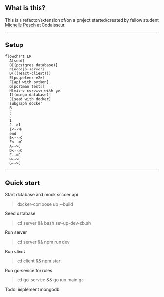 ## What is this?

This is a refactor/extension of/on a project started/created by fellow student [Michelle Pesch](https://github.com/mipes4/sportsbetting_fe) at Codaisseur.

---

## Setup

```mermaid
flowchart LR
  A[seed]
  B[(postgres database)]
  C[nodejs-server]
  D(((react-client)))
  E[puppeteer e2e]
  F[api with python]
  G[postman tests]
  H[micro-service with go]
  I[(mongo database)]
  J[seed with docker]
  subgraph docker
  B
  F
  J
  I
  J-->I
  I<-->H
  end
  B<-->C
  F<-->C
  A-->C
  D<-->C
  E-->D
  H-->D
  G-->C
```

---

## Quick start

Start database and mock soccer api

> docker-compose up --build

Seed database

> cd server && bash set-up-dev-db.sh

Run server

> cd server && npm run dev

Run client

> cd client && npm start

Run go-sevice for rules

> cd go-service && go run main.go

Todo: implement mongodb
